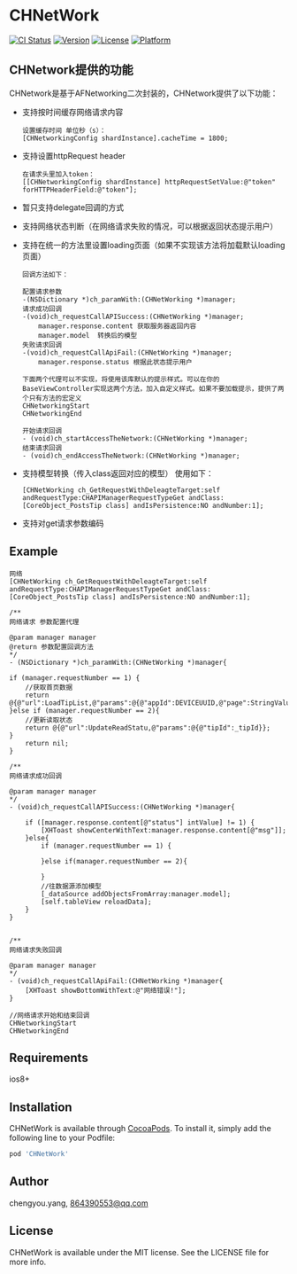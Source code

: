 # CHNetWork

[![CI Status](http://img.shields.io/travis/chengyou.yang/CHNetWork.svg?style=flat)](https://travis-ci.org/chengyou.yang/CHNetWork)
[![Version](https://img.shields.io/cocoapods/v/CHNetWork.svg?style=flat)](http://cocoapods.org/pods/CHNetWork)
[![License](https://img.shields.io/cocoapods/l/CHNetWork.svg?style=flat)](http://cocoapods.org/pods/CHNetWork)
[![Platform](https://img.shields.io/cocoapods/p/CHNetWork.svg?style=flat)](http://cocoapods.org/pods/CHNetWork)

## CHNetwork提供的功能
CHNetwork是基于AFNetworking二次封装的，CHNetwork提供了以下功能：
- 支持按时间缓存网络请求内容
    ```
    设置缓存时间 单位秒（s）：
    [CHNetworkingConfig shardInstance].cacheTime = 1800;
    ```
- 支持设置httpRequest header
    ```
    在请求头里加入token：
    [[CHNetworkingConfig shardInstance] httpRequestSetValue:@"token" forHTTPHeaderField:@"token"];
    ```
- 暂只支持delegate回调的方式
- 支持网络状态判断（在网络请求失败的情况，可以根据返回状态提示用户）
- 支持在统一的方法里设置loading页面（如果不实现该方法将加载默认loading页面）
    ```
    回调方法如下：

    配置请求参数
    -(NSDictionary *)ch_paramWith:(CHNetWorking *)manager;
    请求成功回调
    -(void)ch_requestCallAPISuccess:(CHNetWorking *)manager;
        manager.response.content 获取服务器返回内容
        manager.model  转换后的模型
    失败请求回调
    -(void)ch_requestCallApiFail:(CHNetWorking *)manager;
        manager.response.status 根据此状态提示用户
    
    下面两个代理可以不实现，将使用该库默认的提示样式。可以在你的BaseViewController实现这两个方法，加入自定义样式。如果不要加载提示，提供了两个只有方法的宏定义  
    CHNetworkingStart  
    CHNetworkingEnd

    开始请求回调
    - (void)ch_startAccessTheNetwork:(CHNetWorking *)manager;
    结束请求回调
    - (void)ch_endAccessTheNetwork:(CHNetWorking *)manager;
    ```
- 支持模型转换（传入class返回对应的模型）
    使用如下：
    ```
    [CHNetWorking ch_GetRequestWithDeleagteTarget:self andRequestType:CHAPIManagerRequestTypeGet andClass:[CoreObject_PostsTip class] andIsPersistence:NO andNumber:1];
    ```

- 支持对get请求参数编码
## Example
```
网络
[CHNetWorking ch_GetRequestWithDeleagteTarget:self andRequestType:CHAPIManagerRequestTypeGet andClass:[CoreObject_PostsTip class] andIsPersistence:NO andNumber:1];

/**
网络请求 参数配置代理

@param manager manager
@return 参数配置回调方法
*/
- (NSDictionary *)ch_paramWith:(CHNetWorking *)manager{

if (manager.requestNumber == 1) {
    //获取首页数据
    return @{@"url":LoadTipList,@"params":@{@"appId":DEVICEUUID,@"page":StringValue(_startIndex),@"rows":StringValue(_pageSize)}};
}else if (manager.requestNumber == 2){
    //更新读取状态
    return @{@"url":UpdateReadStatu,@"params":@{@"tipId":_tipId}};
}
    return nil;
}

/**
网络请求成功回调

@param manager manager
*/
- (void)ch_requestCallAPISuccess:(CHNetWorking *)manager{

    if ([manager.response.content[@"status"] intValue] != 1) {
        [XHToast showCenterWithText:manager.response.content[@"msg"]];
    }else{
        if (manager.requestNumber == 1) {
            
        }else if(manager.requestNumber == 2){
            
        }
        //往数据源添加模型
        [_dataSource addObjectsFromArray:manager.model];
        [self.tableView reloadData];
    }
}


/**
网络请求失败回调

@param manager manager
*/
- (void)ch_requestCallApiFail:(CHNetWorking *)manager{
    [XHToast showBottomWithText:@"网络错误!"];
}

//网络请求开始和结束回调
CHNetworkingStart  
CHNetworkingEnd

```

## Requirements

ios8+

## Installation

CHNetWork is available through [CocoaPods](http://cocoapods.org). To install
it, simply add the following line to your Podfile:

```ruby
pod 'CHNetWork'
```

## Author

chengyou.yang, 864390553@qq.com

## License

CHNetWork is available under the MIT license. See the LICENSE file for more info.
